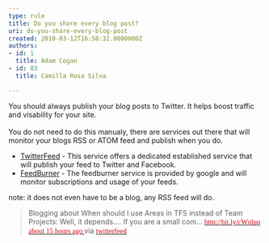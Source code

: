 ```yaml
---
type: rule
title: Do you share every blog post?
uri: do-you-share-every-blog-post
created: 2010-03-12T16:58:32.0000000Z
authors:
- id: 1
  title: Adam Cogan
- id: 83
  title: Camilla Rosa Silva

---
```




<span class='intro'> 
  <p>You should always publish your blog posts to Twitter. It helps boost traffic and visability for your site.<br>
<br>
You do not need to do this manualy, there are services out there that will monitor your blogs RSS or ATOM feed and publish when you do.</p>
<ul>
    <li><a shape="rect" href="http&#58;//twitterfeed.com/" target="_blank">TwitterFeed</a> - This service offers a dedicated established service that will publish your feed to Twitter and Facebook. </li>
    <li><a shape="rect" href="http&#58;//feedburner.com/" target="_blank">FeedBurner</a>&#160;- The feedburner service is provided by google and will monitor subscriptions and usage of your feeds. </li>
</ul>
<p style="margin-right&#58;0px;" dir="ltr">note&#58; it does not even have to be a blog, any RSS feed will do.</p>
<blockquote style="margin-right&#58;0px;" dir="ltr">
<p style="margin-right&#58;0px;" dir="ltr">Blogging about When should I use Areas in TFS instead of Team Projects&#58; Well, it depends…. If you are a small com... <span style="font-family&#58;'calibri', 'sans-serif';color&#58;windowtext;"><a shape="rect" href="http&#58;//bit.ly/cWqluq" target="_blank"><span style="font-family&#58;'times new roman', 'serif';color&#58;#ce0913;">http&#58;//bit.ly/cWqluq</span></a></span> <span style="font-family&#58;'calibri', 'sans-serif';color&#58;windowtext;"><a shape="rect" href="http&#58;//twitter.com/MrHinsh/status/10218433605"><span style="font-family&#58;'times new roman', 'serif';color&#58;#ce0913;">about 15 hours ago </span></a></span>via <span style="font-family&#58;'calibri', 'sans-serif';color&#58;windowtext;"><a shape="rect" href="http&#58;//twitterfeed.com/"><span style="font-family&#58;'times new roman', 'serif';color&#58;#ce0913;">twitterfeed</span></a></span> </p>
</blockquote>
 </span>




